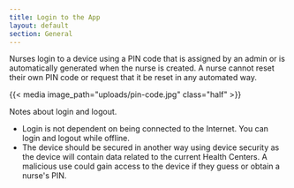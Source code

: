 ```yaml
---
title: Login to the App
layout: default
section: General
---
```


Nurses login to a device using a PIN code that is assigned by an admin or is automatically generated when the nurse is created. A nurse cannot reset their own PIN code or request that it be reset in any automated way.

{{< media image_path="uploads/pin-code.jpg" class="half" >}}

Notes about login and logout.

- Login is not dependent on being connected to the Internet. You can login and logout while offline.
- The device should be secured in another way using device security as the device will contain data related to the current Health Centers. A malicious use could gain access to the device if they guess or obtain a nurse's PIN.
